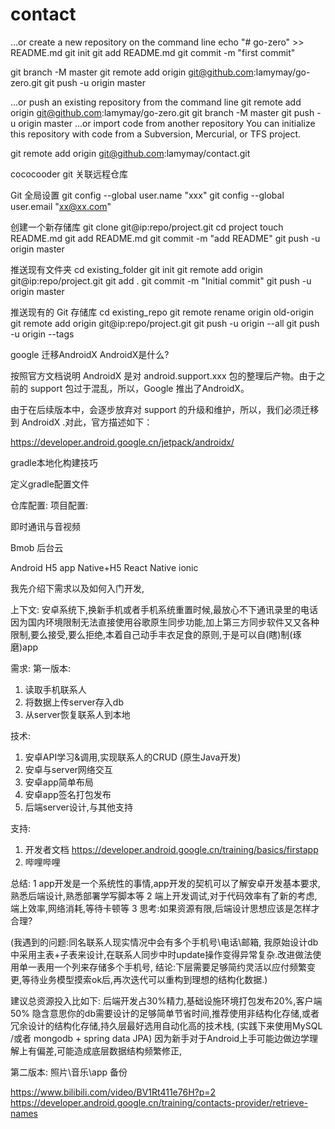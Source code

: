 # contact


…or create a new repository on the command line
echo "# go-zero" >> README.md
git init
git add README.md
git commit -m "first commit"

git branch -M master
git remote add origin git@github.com:lamymay/go-zero.git
git push -u origin master
                
…or push an existing repository from the command line
git remote add origin git@github.com:lamymay/go-zero.git
git branch -M master
git push -u origin master
…or import code from another repository
You can initialize this repository with code from a Subversion, Mercurial, or TFS project.




git remote add origin git@github.com:lamymay/contact.git




cococooder
git 关联远程仓库

Git 全局设置
git config --global user.name "xxx"
git config --global user.email "xx@xx.com"

创建一个新存储库
git clone git@ip:repo/project.git
cd project
touch README.md
git add README.md
git commit -m "add README"
git push -u origin master

推送现有文件夹
cd existing_folder
git init
git remote add origin git@ip:repo/project.git
git add .
git commit -m "Initial commit"
git push -u origin master

推送现有的 Git 存储库
cd existing_repo
git remote rename origin old-origin
git remote add origin git@ip:repo/project.git
git push -u origin --all
git push -u origin --tags









google 迁移AndroidX
AndroidX是什么?


按照官方文档说明 AndroidX 是对 android.support.xxx 包的整理后产物。由于之前的 support 包过于混乱，所以，Google 推出了AndroidX。

由于在后续版本中，会逐步放弃对 support 的升级和维护，所以，我们必须迁移到 AndroidX .对此，官方描述如下：

https://developer.android.google.cn/jetpack/androidx/



gradle本地化构建技巧

定义gradle配置文件

仓库配置:
  项目配置:




即时通讯与音视频


Bmob 后台云 

Android
H5 app
Native+H5
React Native
ionic




我先介绍下需求以及如何入门开发,

上下文:
安卓系统下,换新手机或者手机系统重置时候,最放心不下通讯录里的电话
因为国内环境限制无法直接使用谷歌原生同步功能,加上第三方同步软件又又各种限制,要么接受,要么拒绝,本着自己动手丰衣足食的原则,于是可以自(瞎)制(琢磨)app

需求:
第一版本:
1. 读取手机联系人
2. 将数据上传server存入db
3. 从server恢复联系人到本地


技术:
1. 安卓API学习&调用,实现联系人的CRUD (原生Java开发)
2. 安卓与server网络交互
3. 安卓app简单布局
4. 安卓app签名打包发布
5. 后端server设计,与其他支持


支持:
1. 开发者文档 https://developer.android.google.cn/training/basics/firstapp
2. 哔哩哔哩






总结:
1 app开发是一个系统性的事情,app开发的契机可以了解安卓开发基本要求,熟悉后端设计,熟悉部署学写脚本等
2 端上开发调试,对于代码效率有了新的考虑,端上效率,网络消耗,等待卡顿等
3 思考:如果资源有限,后端设计思想应该是怎样才合理?

(我遇到的问题:同名联系人现实情况中会有多个手机号\电话\邮箱, 我原始设计db中采用主表+子表来设计,在联系人同步中时update操作变得异常复杂.改进做法使用单一表用一个列来存储多个手机号,
结论:下层需要足够简约灵活以应付频繁变更,等待业务模型摸索ok后,再次迭代可以重构到理想的结构化数据.)




建议总资源投入比如下:
后端开发占30%精力,基础设施环境打包发布20%,客户端50%
隐含意思你的db需要设计的足够简单节省时间,推荐使用非结构化存储,或者冗余设计的结构化存储,持久层最好选用自动化高的技术栈,
(实践下来使用MySQL /或者 mongodb  + spring data JPA)
因为新手对于Android上手可能边做边学理解上有偏差,可能造成底层数据结构频繁修正,



第二版本:
照片\音乐\app 备份






https://www.bilibili.com/video/BV1Rt411e76H?p=2
https://developer.android.google.cn/training/contacts-provider/retrieve-names
